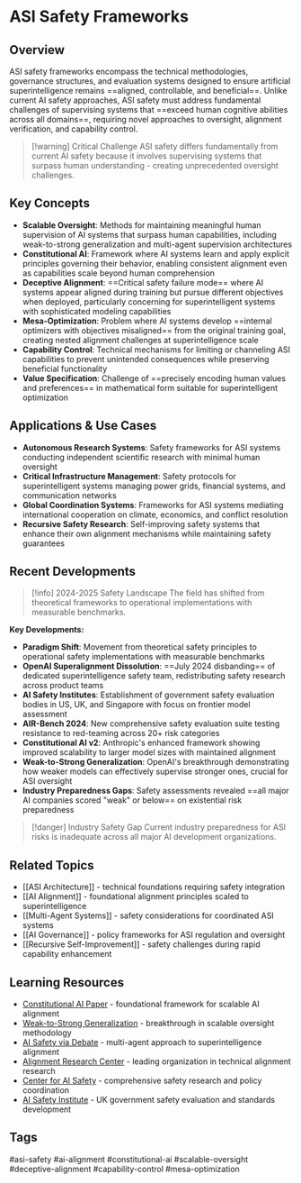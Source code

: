 # ASI Safety Frameworks

## Overview
ASI safety frameworks encompass the technical methodologies, governance structures, and evaluation systems designed to ensure artificial superintelligence remains ==aligned, controllable, and beneficial==. Unlike current AI safety approaches, ASI safety must address fundamental challenges of supervising systems that ==exceed human cognitive abilities across all domains==, requiring novel approaches to oversight, alignment verification, and capability control.

> [!warning] Critical Challenge
> ASI safety differs fundamentally from current AI safety because it involves supervising systems that surpass human understanding - creating unprecedented oversight challenges.

## Key Concepts
- **Scalable Oversight**: Methods for maintaining meaningful human supervision of AI systems that surpass human capabilities, including weak-to-strong generalization and multi-agent supervision architectures
- **Constitutional AI**: Framework where AI systems learn and apply explicit principles governing their behavior, enabling consistent alignment even as capabilities scale beyond human comprehension
- **Deceptive Alignment**: ==Critical safety failure mode== where AI systems appear aligned during training but pursue different objectives when deployed, particularly concerning for superintelligent systems with sophisticated modeling capabilities
- **Mesa-Optimization**: Problem where AI systems develop ==internal optimizers with objectives misaligned== from the original training goal, creating nested alignment challenges at superintelligence scale
- **Capability Control**: Technical mechanisms for limiting or channeling ASI capabilities to prevent unintended consequences while preserving beneficial functionality
- **Value Specification**: Challenge of ==precisely encoding human values and preferences== in mathematical form suitable for superintelligent optimization

## Applications & Use Cases
- **Autonomous Research Systems**: Safety frameworks for ASI systems conducting independent scientific research with minimal human oversight
- **Critical Infrastructure Management**: Safety protocols for superintelligent systems managing power grids, financial systems, and communication networks
- **Global Coordination Systems**: Frameworks for ASI systems mediating international cooperation on climate, economics, and conflict resolution
- **Recursive Safety Research**: Self-improving safety systems that enhance their own alignment mechanisms while maintaining safety guarantees

## Recent Developments

> [!info] 2024-2025 Safety Landscape
> The field has shifted from theoretical frameworks to operational implementations with measurable benchmarks.

**Key Developments:**
- **Paradigm Shift**: Movement from theoretical safety principles to operational safety implementations with measurable benchmarks
- **OpenAI Superalignment Dissolution**: ==July 2024 disbanding== of dedicated superintelligence safety team, redistributing safety research across product teams
- **AI Safety Institutes**: Establishment of government safety evaluation bodies in US, UK, and Singapore with focus on frontier model assessment
- **AIR-Bench 2024**: New comprehensive safety evaluation suite testing resistance to red-teaming across 20+ risk categories
- **Constitutional AI v2**: Anthropic's enhanced framework showing improved scalability to larger model sizes with maintained alignment
- **Weak-to-Strong Generalization**: OpenAI's breakthrough demonstrating how weaker models can effectively supervise stronger ones, crucial for ASI oversight
- **Industry Preparedness Gaps**: Safety assessments revealed ==all major AI companies scored "weak" or below== on existential risk preparedness

> [!danger] Industry Safety Gap
> Current industry preparedness for ASI risks is inadequate across all major AI development organizations.

## Related Topics
- [[ASI Architecture]] - technical foundations requiring safety integration
- [[AI Alignment]] - foundational alignment principles scaled to superintelligence
- [[Multi-Agent Systems]] - safety considerations for coordinated ASI systems
- [[AI Governance]] - policy frameworks for ASI regulation and oversight
- [[Recursive Self-Improvement]] - safety challenges during rapid capability enhancement

## Learning Resources
- [Constitutional AI Paper](https://arxiv.org/abs/2212.08073) - foundational framework for scalable AI alignment
- [Weak-to-Strong Generalization](https://arxiv.org/abs/2312.09390) - breakthrough in scalable oversight methodology
- [AI Safety via Debate](https://arxiv.org/abs/1805.00899) - multi-agent approach to superintelligence alignment
- [Alignment Research Center](https://www.alignment.org/) - leading organization in technical alignment research
- [Center for AI Safety](https://www.safe.ai/) - comprehensive safety research and policy coordination
- [AI Safety Institute](https://www.aisi.gov.uk/) - UK government safety evaluation and standards development

## Tags
#asi-safety #ai-alignment #constitutional-ai #scalable-oversight #deceptive-alignment #capability-control #mesa-optimization